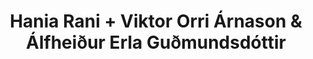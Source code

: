---
layout: post
category: concert
title: Hania Rani + Viktor Orri Árnason & Álfheiður Erla Guðmundsdóttir
artists: 
- Hania Rani
- Viktor Orri Árnason & Álfheiður Erla Guðmundsdóttir
place: 
- Salle Pleyel
country: France
city: Paris
---